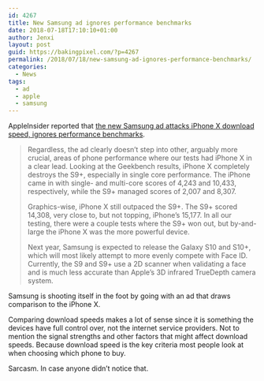```yaml
---
id: 4267
title: New Samsung ad ignores performance benchmarks
date: 2018-07-18T17:10:10+01:00
author: Jenxi
layout: post
guid: https://bakingpixel.com/?p=4267
permalink: /2018/07/18/new-samsung-ad-ignores-performance-benchmarks/
categories:
  - News
tags:
  - ad
  - apple
  - samsung
---
```

AppleInsider reported that [the new Samsung ad attacks iPhone X download speed, ignores performance benchmarks](https://appleinsider.com/articles/18/07/17/new-samsung-ad-attacks-iphone-x-download-speed-ignores-performance-benchmarks).

> Regardless, the ad clearly doesn&#8217;t step into other, arguably more crucial, areas of phone performance where our tests had iPhone X in a clear lead. Looking at the Geekbench results, iPhone X completely destroys the S9+, especially in single core performance. The iPhone came in with single- and multi-core scores of 4,243 and 10,433, respectively, while the S9+ managed scores of 2,007 and 8,307.
> 
> Graphics-wise, iPhone X still outpaced the S9+. The S9+ scored 14,308, very close to, but not topping, iPhone&#8217;s 15,177. In all our testing, there were a couple tests where the S9+ won out, but by-and-large the iPhone X was the more powerful device.
> 
> Next year, Samsung is expected to release the Galaxy S10 and S10+, which will most likely attempt to more evenly compete with Face ID. Currently, the S9 and S9+ use a 2D scanner when validating a face and is much less accurate than Apple&#8217;s 3D infrared TrueDepth camera system. 

Samsung is shooting itself in the foot by going with an ad that draws comparison to the iPhone X.

Comparing download speeds makes a lot of sense since it is something the devices have full control over, not the internet service providers. Not to mention the signal strengths and other factors that might affect download speeds. Because download speed is the key criteria most people look at when choosing which phone to buy.

Sarcasm. In case anyone didn&#8217;t notice that.